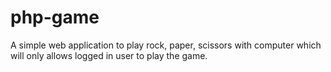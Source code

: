 # php-game

A simple web application to play rock, paper, scissors with computer which will only allows logged in user to play the game.
